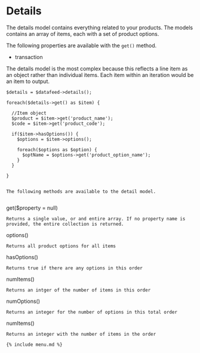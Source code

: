 # Details

The details model contains everything related to your products.
The models contains an array of items, each with a set of product options.

The following properties are available with the `get()` method.

* transaction

The details model is the most complex because this reflects a line item as an object rather than individual items.
Each item within an iteration would be an item to output.

```
$details = $datafeed->details();

foreach($details->get() as $item) {

  //Item object
  $product = $item->get('product_name');
  $code = $item->get('product_code');

  if($item->hasOptions()) {
    $options = $item->options();

    foreach($options as $option) {
      $optName = $options->get('product_option_name');
    }
  }

}


The following methods are available to the detail model.


```
get($property = null)
```
Returns a single value, or and entire array. If no property name is provided, the entire collection is returned.

```
options()
```
Returns all product options for all items

```
hasOptions()
```
Returns true if there are any options in this order

```
numItems()
```
Returns an intger of the number of items in this order

```
numOptions()
```
Returns an integer for the number of options in this total order

```
numItems()
```
Returns an integer with the number of items in the order

{% include menu.md %}

